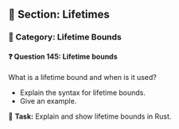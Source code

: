 ## 📘 Section: Lifetimes  
### 🔹 Category: Lifetime Bounds  
#### ❓ Question 145: Lifetime bounds

What is a lifetime bound and when is it used?

- Explain the syntax for lifetime bounds.
- Give an example.

🔧 **Task:** Explain and show lifetime bounds in Rust.
